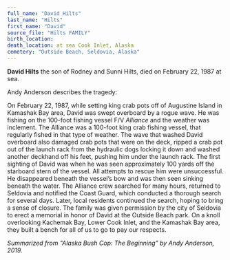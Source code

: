 ```yaml
---
full_name: "David Hilts"
last_name: "Hilts"
first_name: "David"
source_file: "Hilts FAMILY"
birth_location:
death_location: at sea Cook Inlet, Alaska
cemetery: "Outside Beach, Seldovia, Alaska"
---
```


**David Hilts** the son of Rodney and Sunni Hilts, died on February 22, 1987 at sea.  

Andy Anderson describes the tragedy: 

On February 22, 1987, while setting king crab pots off of Augustine
Island in Kamashak Bay area, David was swept overboard by a rogue wave.
He was fishing on the 100-foot fishing vessel F/V *Alliance* and the
weather was inclement. The Alliance was a 100-foot king crab fishing
vessel, that regularly fished in that type of weather. The wave that
washed David overboard also damaged crab pots that were on the deck,
ripped a crab pot out of the launch rack from the hydraulic dogs locking
it down and washed another deckhand off his feet, pushing him under the
launch rack. The first sighting of David was when he was seen
approximately 100 yards off the starboard stern of the vessel. All
attempts to rescue him were unsuccessful. He disappeared beneath the
vessel’s bow and was then seen sinking beneath the water. The Alliance
crew searched for many hours, returned to Seldovia and notified the
Coast Guard, which conducted a thorough search for several days. Later,
local residents continued the search, hoping to bring a sense of
closure. The family was given permission by the city of Seldovia to
erect a memorial in honor of David at the Outside Beach park. On a knoll
overlooking Kachemak Bay, Lower Cook Inlet, and the Kamashak Bay area,
they built a bench for all of us to go to pay our respects. 

_Summarized from "Alaska Bush Cop: The Beginning" by Andy Anderson, 2019._

